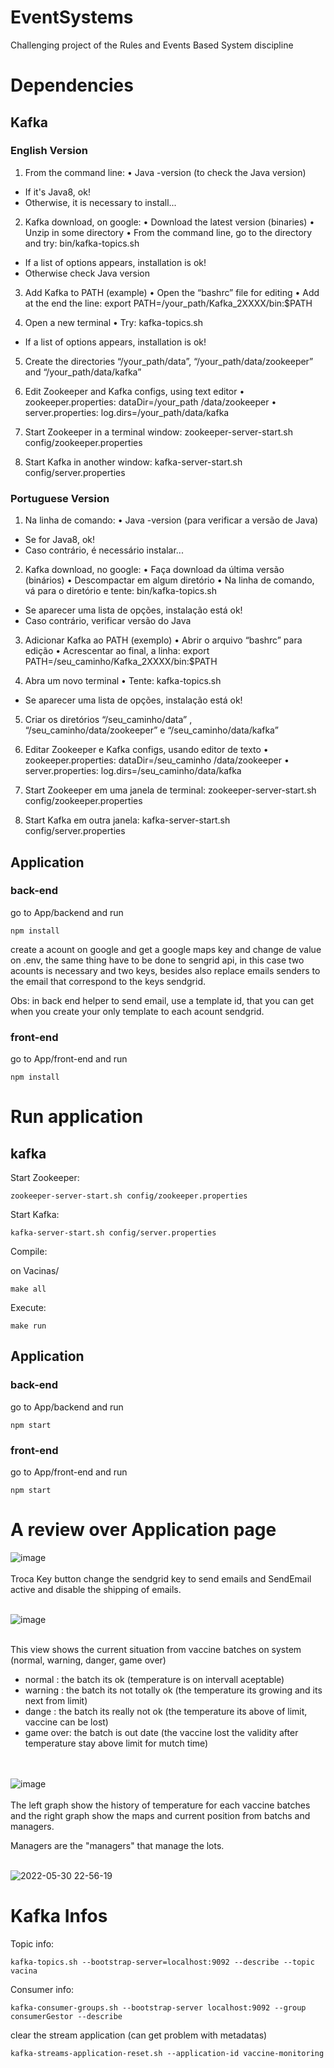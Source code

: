 # EventSystems
Challenging project of the Rules and Events Based System discipline

# Dependencies

## Kafka 

### English Version

1. From the command line:
• Java -version (to check the Java version)
- If it's Java8, ok!
- Otherwise, it is necessary to install...


2. Kafka download, on google:
• Download the latest version (binaries)
• Unzip in some directory
• From the command line, go to the directory and try: bin/kafka-topics.sh
- If a list of options appears, installation is ok!
- Otherwise check Java version


3. Add Kafka to PATH (example)
• Open the “bashrc” file for editing
• Add at the end the line: export PATH=/your_path/Kafka_2XXXX/bin:$PATH


4. Open a new terminal
• Try: kafka-topics.sh
- If a list of options appears, installation is ok!


5. Create the directories “/your_path/data”, “/your_path/data/zookeeper” and “/your_path/data/kafka”


6. Edit Zookeeper and Kafka configs, using text editor
• zookeeper.properties: dataDir=/your_path /data/zookeeper
• server.properties: log.dirs=/your_path/data/kafka


7. Start Zookeeper in a terminal window: zookeeper-server-start.sh config/zookeeper.properties


8. Start Kafka in another window: kafka-server-start.sh config/server.properties


### Portuguese Version

1. Na linha de comando:
• Java -version (para verificar a versão de Java)
- Se for Java8, ok!
- Caso contrário, é necessário instalar...


2. Kafka download, no google:
• Faça download da última versão (binários)
• Descompactar em algum diretório
• Na linha de comando, vá para o diretório e tente: bin/kafka-topics.sh
- Se aparecer uma lista de opções, instalação está ok!
- Caso contrário, verificar versão do Java


3. Adicionar Kafka ao PATH (exemplo)
• Abrir o arquivo “bashrc” para edição
• Acrescentar ao final, a linha: export PATH=/seu_caminho/Kafka_2XXXX/bin:$PATH


4. Abra um novo terminal
• Tente: kafka-topics.sh
- Se aparecer uma lista de opções, instalação está ok! 


5. Criar os diretórios “/seu_caminho/data” , “/seu_caminho/data/zookeeper”  e “/seu_caminho/data/kafka”


6. Editar Zookeeper e Kafka configs, usando editor de texto
• zookeeper.properties: dataDir=/seu_caminho /data/zookeeper
• server.properties: log.dirs=/seu_caminho/data/kafka


7. Start Zookeeper em uma janela de terminal: zookeeper-server-start.sh config/zookeeper.properties


8. Start Kafka em outra janela: kafka-server-start.sh config/server.properties


## Application 
### back-end
go to App/backend and run
```
npm install
```
create a acount on google and get a google maps key and change de value on .env, the same thing have to be done to sengrid api, in this case two acounts is necessary and two keys, besides also replace emails senders to the email that correspond to the keys sendgrid.

Obs: in back end helper to send email, use a template id, that you can get when you create your only template to each acount sendgrid.

### front-end
go to App/front-end and run
```
npm install
```


# Run application

## kafka

Start Zookeeper:

```
zookeeper-server-start.sh config/zookeeper.properties
```

Start Kafka:
```
kafka-server-start.sh config/server.properties
```

Compile:

on Vacinas/
```  
make all
```
Execute:
```
make run
```

## Application

### back-end
go to App/backend and run 

```
npm start
```
### front-end
go to App/front-end and run
```
npm start
```
# A review over Application page

![image](https://user-images.githubusercontent.com/34044829/171076651-c8779c64-4a3a-4f03-9f37-78ad9d782f06.png)
<br><br>
Troca Key button change the sendgrid key to send emails and SendEmail active and disable the shipping of emails.
<br><br>

![image](https://user-images.githubusercontent.com/34044829/171076818-f9d1e6f5-4600-442a-9cd4-d27e1d41f1ba.png)
<br><br>

This view shows the current situation from vaccine batches on system (normal, warning, danger, game over)

* normal : the batch its ok (temperature is on intervall aceptable)
* warning : the batch its not totally ok (the temperature its growing and its next from limit)
* dange : the batch its really not ok (the temperature its above of limit, vaccine can be lost)
* game over: the batch is out date (the vaccine lost the validity after temperature stay above limit for mutch time)

<br><br>
![image](https://user-images.githubusercontent.com/34044829/171077275-68c1ace0-f1e9-4307-8832-47a4e833b44c.png)
<br><br>
The left graph show the history of temperature for each vaccine batches and the right graph show the maps and current position from batchs and managers.

Managers are the "managers" that manage the lots.
<br><br>

![2022-05-30 22-56-19](https://user-images.githubusercontent.com/34044829/171079554-e5c5129e-bb92-4a56-9fdf-56bcef657b05.gif)


# Kafka Infos

Topic info:

```
kafka-topics.sh --bootstrap-server=localhost:9092 --describe --topic vacina
```
Consumer info:
```
kafka-consumer-groups.sh --bootstrap-server localhost:9092 --group consumerGestor --describe
```
clear the stream application (can get problem with metadatas)

```
kafka-streams-application-reset.sh --application-id vaccine-monitoring
```
